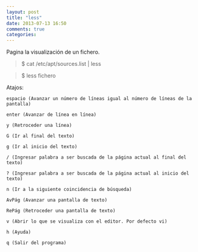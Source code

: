 ```yaml
---
layout: post
title: "less"
date: 2013-07-13 16:50
comments: true
categories: 
---
```

Pagina la visualización de un fichero.

>$ cat /etc/apt/sources.list | less

>$ less fichero

Atajos:

	espacio (Avanzar un número de líneas igual al número de líneas de la pantalla) 

	enter (Avanzar de línea en línea) 

	y (Retroceder una línea) 

	G (Ir al final del texto) 

	g (Ir al inicio del texto) 

	/ (Ingresar palabra a ser buscada de la página actual al final del texto) 

	? (Ingresar palabra a ser buscada de la página actual al inicio del texto) 

	n (Ir a la siguiente coincidencia de búsqueda) 

	AvPág (Avanzar una pantalla de texto) 

	RePág (Retroceder una pantalla de texto) 

	v (Abrir lo que se visualiza con el editor. Por defecto vi) 

	h (Ayuda) 

	q (Salir del programa) 

